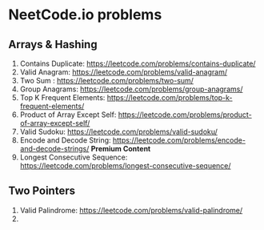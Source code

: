 

# NeetCode.io problems

## Arrays & Hashing

1. Contains Duplicate: https://leetcode.com/problems/contains-duplicate/
2. Valid Anagram: https://leetcode.com/problems/valid-anagram/
3. Two Sum : https://leetcode.com/problems/two-sum/
4. Group Anagrams: https://leetcode.com/problems/group-anagrams/
5. Top K Frequent Elements: https://leetcode.com/problems/top-k-frequent-elements/
6. Product of Array Except Self: https://leetcode.com/problems/product-of-array-except-self/
7. Valid Sudoku: https://leetcode.com/problems/valid-sudoku/
8. Encode and Decode String: https://leetcode.com/problems/encode-and-decode-strings/ **Premium Content**
9. Longest Consecutive Sequence: https://leetcode.com/problems/longest-consecutive-sequence/

## Two Pointers
1. Valid Palindrome: https://leetcode.com/problems/valid-palindrome/
2. 